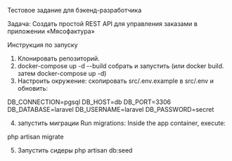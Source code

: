 Тестовое задание для бэкенд-разработчика


Задача:
Создать простой REST API для управления заказами в приложении
«Мясофактура»


Инструкция по запуску

1) Клонировать репозиторий. 
2) docker-compose up -d --build собрать и запустить (или docker build. затем docker-compose up -d)
3) Настроить окружение: скопировать  src/.env.example в src/.env и обновить:

DB_CONNECTION=pgsql
DB_HOST=db
DB_PORT=3306
DB_DATABASE=laravel
DB_USERNAME=laravel
DB_PASSWORD=secret

4) запустить миграции
Run migrations: Inside the app container, execute:

php artisan migrate

5) Запустить сидеры
php artisan db:seed

